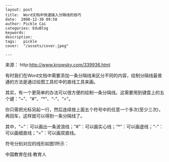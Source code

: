 
    ---
    layout: post  
    title:  Word文档中快速插入分隔线的技巧  
    date:  2008-12-30 09:58  
    author: Pickle Cai  
    categories: EduBlog  
    keywords: 
    description:   
    tags:	pickle   
    cover:  "/assets/cover.jpeg"  

    ---  
    
来源： http:http://www.knowsky.com/339936.html



 



有时我们在Word文档中需要添加一条分隔线来区分不同的内容，绘制分隔线最普通的方法是通过绘图工具栏中的直线工具来画。



其实，有一个更简单的办法可以很方便的绘制一条分隔线。这需要用到键盘上的五个键：“~”、“#”、“*”、“-”、“=”。



你只需把光标另起一行，然后连续按上面五个符号中的任意一个多次(至少三次)，再回车，这样就可以得到一条分隔线了。



其中，“~”：可以画出一条波浪线；“#”：可以画实心线；“*”：可以画虚线；“-”：可以画细直线；“=”：可以画双直线。



符号分别对应的线形如图1所示：







 



		    
 中国教育在线·教育人

